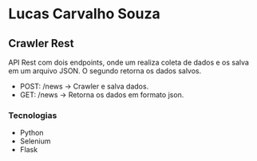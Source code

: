 # Lucas Carvalho Souza

## Crawler Rest
<p>API Rest com dois endpoints, onde um realiza coleta de dados e os salva em um arquivo JSON. O segundo retorna os dados salvos.</p>

<ul>
    <li>POST: /news -> Crawler e salva dados.</li>
    <li>GET: /news -> Retorna os dados em formato json.</li>
</ul>

### Tecnologias

<ul>
    <li>Python</li>
    <li>Selenium</li>
    <li>Flask</li>
</ul>